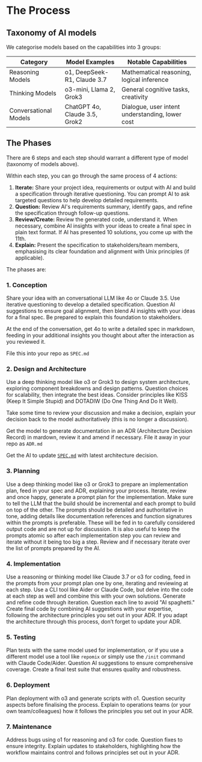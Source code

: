 # The Process

## Taxonomy of AI models

We categorise models based on the capabilities into 3 groups:

| **Category**          | **Model Examples**            | **Notable Capabilities**                        |
| --------------------- | ----------------------------- | ----------------------------------------------- |
| Reasoning Models      | o1, DeepSeek-R1, Claude 3.7   | Mathematical reasoning, logical inference       |
| Thinking Models       | o3-mini, Llama 2, Grok3       | General cognitive tasks, creativity             |
| Conversational Models | ChatGPT 4o, Claude 3.5, Grok2 | Dialogue, user intent understanding, lower cost |

## The Phases

There are 6 steps and each step should warrant a different type of model (taxonomy of models above).

Within each step, you can go through the same process of 4 actions:

1. **Iterate:** Share your project idea, requirements or output with AI and build a specification through iterative questioning. You can prompt AI to ask targeted questions to help develop detailed requirements.
2. **Question:** Review AI's requirements summary, identify gaps, and refine the specification through follow-up questions.
3. **Review/Create:** Review the generated code, understand it. When necessary, combine AI insights with your ideas to create a final spec in plain text format. If AI has presented 10 solutions, you come up with the 11th.
4. **Explain:** Present the specification to stakeholders/team members, emphasising its clear foundation and alignment with Unix principles (if applicable).

The phases are:

### 1. Conception

Share your idea with an conversational LLM like 4o or Claude 3.5. Use iterative questioning to develop a detailed specification. Question AI suggestions to ensure goal alignment, then blend AI insights with your ideas for a final spec. Be prepared to explain this foundation to stakeholders.

At the end of the conversation, get 4o to write a detailed spec in markdown, feeding in your additional insights you thought about after the interaction as you reviewed it.

File this into your repo as `SPEC.md`

### 2. Design and Architecture

Use a deep thinking model like o3 or Grok3 to design system architecture, exploring component breakdowns and design patterns. Question choices for scalability, then integrate the best ideas. Consider principles like KISS (Keep It Simple Stupid) and DOTADIW (Do One Thing And Do It Well).

Take some time to review your discussion and make a decision, explain your decision back to the model authoritatively (this is no longer a discussion).

Get the model to generate documentation in an ADR (Architecture Decision Record) in mardown, review it and amend if necessary. File it away in your repo as `ADR.md`

Get the AI to update [`SPEC.md`](SPEC.md) with latest architecture decision.

### 3. Planning

Use a deep thinking model like o3 or Grok3 to prepare an implementation plan, feed in your spec and ADR, explaining your process. Iterate, review and once happy, generate a prompt plan for the implementation. Make sure to tell the LLM that the build should be incremental and each prompt to build on top of the other. The prompts should be detailed and authoritative in tone, adding details like documentation references and function signatures within the prompts is preferable. These will be fed in to carefully considered output code and are not up for discussion. It is also useful to keep the prompts atomic so after each implementation step you can review and iterate without it being too big a step. Review and if necessary iterate over the list of prompts prepared by the AI.

### 4. Implementation

Use a reasoning or thinking model like Claude 3.7 or o3 for coding, feed in the prompts from your prompt plan one by one, iterating and reviewing at each step. Use a CLI tool like Aider or Claude Code, but delve into the code at each step as well and combine this with your own solutions. Generate and refine code through iteration. Question each line to avoid "AI spaghetti." Create final code by combining AI suggestions with your expertise, following the architecture principles you set out in your ADR. If you adapt the architecture through this process, don’t forget to update your ADR.

### 5. Testing

Plan tests with the same model used for implementation, or if you use a different model use a tool like `repomix` or simply use the `/init` command with Claude Code/Aider. Question AI suggestions to ensure comprehensive coverage. Create a final test suite that ensures quality and robustness.

### 6. Deployment

Plan deployment with o3 and generate scripts with o1. Question security aspects before finalising the process. Explain to operations teams (or your own team/colleagues) how it follows the principles you set out in your ADR.

### 7. Maintenance

Address bugs using o1 for reasoning and o3 for code. Question fixes to ensure integrity. Explain updates to stakeholders, highlighting how the workflow maintains control and follows principles set out in your ADR.
